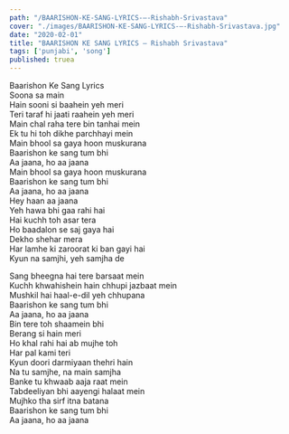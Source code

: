 ```yaml
---
path: "/BAARISHON-KE-SANG-LYRICS-–-Rishabh-Srivastava"
cover: "./images/BAARISHON-KE-SANG-LYRICS-–-Rishabh-Srivastava.jpg"
date: "2020-02-01"
title: "BAARISHON KE SANG LYRICS – Rishabh Srivastava"
tags: ['punjabi', 'song']
published: truea
---
```

  
Baarishon Ke Sang Lyrics  
Soona sa main  
Hain sooni si baahein yeh meri  
Teri taraf hi jaati raahein yeh meri  
Main chal raha tere bin tanhai mein  
Ek tu hi toh dikhe parchhayi mein  
Main bhool sa gaya hoon muskurana  
Baarishon ke sang tum bhi  
Aa jaana, ho aa jaana  
Main bhool sa gaya hoon muskurana  
Baarishon ke sang tum bhi  
Aa jaana, ho aa jaana  
Hey haan aa jaana  
Yeh hawa bhi gaa rahi hai  
Hai kuchh toh asar tera  
Ho baadalon se saj gaya hai  
Dekho shehar mera  
Har lamhe ki zaroorat ki ban gayi hai  
Kyun na samjhi, yeh samjha de  
  
  
  
  
  
  
Sang bheegna hai tere barsaat mein  
Kuchh khwahishein hain chhupi jazbaat mein  
Mushkil hai haal-e-dil yeh chhupana  
Baarishon ke sang tum bhi  
Aa jaana, ho aa jaana  
Bin tere toh shaamein bhi  
Berang si hain meri  
Ho khal rahi hai ab mujhe toh  
Har pal kami teri  
Kyun doori darmiyaan thehri hain  
Na tu samjhe, na main samjha  
Banke tu khwaab aaja raat mein  
Tabdeeliyan bhi aayengi halaat mein  
Mujhko tha sirf itna batana  
Baarishon ke sang tum bhi  
Aa jaana, ho aa jaana  
